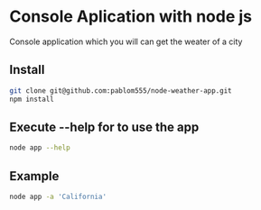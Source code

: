 # Console Aplication with node js

Console application which you will can get the weater of a city

## Install

```bash
git clone git@github.com:pablom555/node-weather-app.git
npm install
```

## Execute --help for to use the app
```bash
node app --help
```

## Example
```bash
node app -a 'California'
```